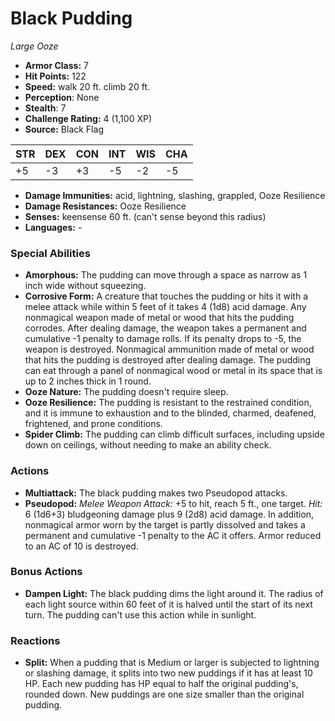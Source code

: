 # Black Pudding

*Large* *Ooze*

- **Armor Class:** 7
- **Hit Points:** 122 
- **Speed:** walk 20 ft. climb 20 ft.
- **Perception**: None
- **Stealth**: 7
- **Challenge Rating:** 4 (1,100 XP)
- **Source:** Black Flag

| STR | DEX | CON | INT | WIS | CHA |
| --- | --- | --- | --- | --- | --- |
| +5 | -3 | +3 | -5 | -2 | -5 |

- **Damage Immunities:** acid, lightning, slashing, grappled, Ooze Resilience
- **Damage Resistances:** Ooze Resilience
- **Senses:** keensense 60 ft. (can't sense beyond this radius)
- **Languages:** -

### Special Abilities

- **Amorphous:** The pudding can move through a space as narrow as 1 inch wide without squeezing.
- **Corrosive Form:** A creature that touches the pudding or hits it with a melee attack while within 5 feet of it takes 4 (1d8) acid damage. Any nonmagical weapon made of metal or wood that hits the pudding corrodes. After dealing damage, the weapon takes a permanent and cumulative -1 penalty to damage rolls. If its penalty drops to -5, the weapon is destroyed. Nonmagical ammunition made of metal or wood that hits the pudding is destroyed after dealing damage. The pudding can eat through a panel of nonmagical wood or metal in its space that is up to 2 inches thick in 1 round.
- **Ooze Nature:** The pudding doesn't require sleep.
- **Ooze Resilience:** The pudding is resistant to the restrained condition, and it is immune to exhaustion and to the blinded, charmed, deafened, frightened, and prone conditions.
- **Spider Climb:** The pudding can climb difficult surfaces, including upside down on ceilings, without needing to make an ability check.

### Actions

- **Multiattack:** The black pudding makes two Pseudopod attacks.
- **Pseudopod:** _Melee Weapon Attack:_ +5 to hit, reach 5 ft., one target. _Hit:_ 6 (1d6+3) bludgeoning damage plus 9 (2d8) acid damage. In addition, nonmagical armor worn by the target is partly dissolved and takes a permanent and cumulative -1 penalty to the AC it offers. Armor reduced to an AC of 10 is destroyed.

### Bonus Actions

- **Dampen Light:** The black pudding dims the light around it. The radius of each light source within 60 feet of it is halved until the start of its next turn. The pudding can't use this action while in sunlight.

### Reactions

- **Split:** When a pudding that is Medium or larger is subjected to lightning or slashing damage, it splits into two new puddings if it has at least 10 HP. Each new pudding has HP equal to half the original pudding's, rounded down. New puddings are one size smaller than the original pudding.
